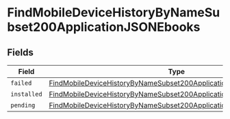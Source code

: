 # FindMobileDeviceHistoryByNameSubset200ApplicationJSONEbooks


## Fields

| Field                                                                                                                                                                   | Type                                                                                                                                                                    | Required                                                                                                                                                                | Description                                                                                                                                                             |
| ----------------------------------------------------------------------------------------------------------------------------------------------------------------------- | ----------------------------------------------------------------------------------------------------------------------------------------------------------------------- | ----------------------------------------------------------------------------------------------------------------------------------------------------------------------- | ----------------------------------------------------------------------------------------------------------------------------------------------------------------------- |
| `failed`                                                                                                                                                                | [FindMobileDeviceHistoryByNameSubset200ApplicationJSONEbooksFailed](../../models/operations/findmobiledevicehistorybynamesubset200applicationjsonebooksfailed.md)[]     | :heavy_minus_sign:                                                                                                                                                      | N/A                                                                                                                                                                     |
| `installed`                                                                                                                                                             | [FindMobileDeviceHistoryByNameSubset200ApplicationJSONEbooksInstalled](../../models/operations/findmobiledevicehistorybynamesubset200applicationjsonebooksinstalled.md) | :heavy_minus_sign:                                                                                                                                                      | N/A                                                                                                                                                                     |
| `pending`                                                                                                                                                               | [FindMobileDeviceHistoryByNameSubset200ApplicationJSONEbooksPending](../../models/operations/findmobiledevicehistorybynamesubset200applicationjsonebookspending.md)[]   | :heavy_minus_sign:                                                                                                                                                      | N/A                                                                                                                                                                     |